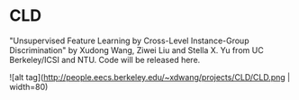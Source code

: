 # CLD
"Unsupervised Feature Learning by Cross-Level Instance-Group Discrimination" by Xudong Wang, Ziwei Liu and Stella X. Yu from UC Berkeley/ICSI and NTU. Code will be released here.

![alt tag](http://people.eecs.berkeley.edu/~xdwang/projects/CLD/CLD.png | width=80)
